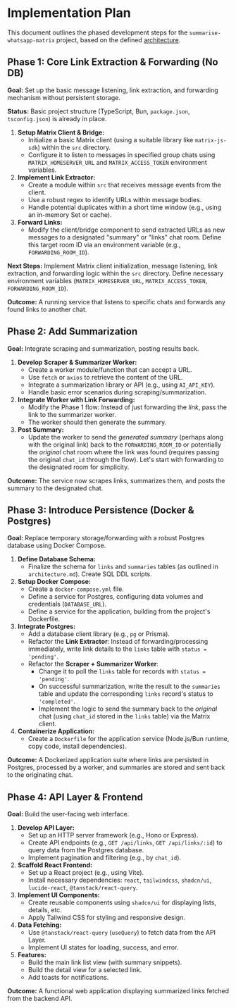 # Implementation Plan

This document outlines the phased development steps for the `summarise-whatsapp-matrix` project, based on the defined [architecture](architecture.md).

## Phase 1: Core Link Extraction & Forwarding (No DB)

**Goal:** Set up the basic message listening, link extraction, and forwarding mechanism without persistent storage.

**Status:** Basic project structure (TypeScript, Bun, `package.json`, `tsconfig.json`) is already in place.

1.  **Setup Matrix Client & Bridge:**
    *   Initialize a basic Matrix client (using a suitable library like `matrix-js-sdk`) within the `src` directory.
    *   Configure it to listen to messages in specified group chats using `MATRIX_HOMESERVER_URL` and `MATRIX_ACCESS_TOKEN` environment variables.
2.  **Implement Link Extractor:**
    *   Create a module within `src` that receives message events from the client.
    *   Use a robust regex to identify URLs within message bodies.
    *   Handle potential duplicates within a short time window (e.g., using an in-memory Set or cache).
3.  **Forward Links:**
    *   Modify the client/bridge component to send extracted URLs as new messages to a designated "summary" or "links" chat room. Define this target room ID via an environment variable (e.g., `FORWARDING_ROOM_ID`).


**Next Steps:** Implement Matrix client initialization, message listening, link extraction, and forwarding logic within the `src` directory. Define necessary environment variables (`MATRIX_HOMESERVER_URL`, `MATRIX_ACCESS_TOKEN`, `FORWARDING_ROOM_ID`).

**Outcome:** A running service that listens to specific chats and forwards any found links to another chat.

## Phase 2: Add Summarization

**Goal:** Integrate scraping and summarization, posting results back.

1.  **Develop Scraper & Summarizer Worker:**
    *   Create a worker module/function that can accept a URL.
    *   Use `fetch` or `axios` to retrieve the content of the URL.
    *   Integrate a summarization library or API (e.g., using `AI_API_KEY`).
    *   Handle basic error scenarios during scraping/summarization.
2.  **Integrate Worker with Link Forwarding:**
    *   Modify the Phase 1 flow: Instead of just forwarding the *link*, pass the link to the summarizer worker.
    *   The worker should then generate the summary.
3.  **Post Summary:**
    *   Update the worker to send the *generated summary* (perhaps along with the original link) back to the `FORWARDING_ROOM_ID` or potentially the *original* chat room where the link was found (requires passing the original `chat_id` through the flow). Let's start with forwarding to the designated room for simplicity.

**Outcome:** The service now scrapes links, summarizes them, and posts the summary to the designated chat.

## Phase 3: Introduce Persistence (Docker & Postgres)

**Goal:** Replace temporary storage/forwarding with a robust Postgres database using Docker Compose.

1.  **Define Database Schema:**
    *   Finalize the schema for `links` and `summaries` tables (as outlined in `architecture.md`). Create SQL DDL scripts.
2.  **Setup Docker Compose:**
    *   Create a `docker-compose.yml` file.
    *   Define a service for Postgres, configuring data volumes and credentials (`DATABASE_URL`).
    *   Define a service for the application, building from the project's Dockerfile.
3.  **Integrate Postgres:**
    *   Add a database client library (e.g., `pg` or Prisma).
    *   Refactor the **Link Extractor**: Instead of forwarding/processing immediately, write link details to the `links` table with `status = 'pending'`.
    *   Refactor the **Scraper + Summarizer Worker**:
        *   Change it to poll the `links` table for records with `status = 'pending'`.
        *   On successful summarization, write the result to the `summaries` table and update the corresponding `links` record's status to `'completed'`.
        *   Implement the logic to send the summary back to the *original* chat (using `chat_id` stored in the `links` table) via the Matrix client.
4.  **Containerize Application:**
    *   Create a `Dockerfile` for the application service (Node.js/Bun runtime, copy code, install dependencies).

**Outcome:** A Dockerized application suite where links are persisted in Postgres, processed by a worker, and summaries are stored and sent back to the originating chat.

## Phase 4: API Layer & Frontend

**Goal:** Build the user-facing web interface.

1.  **Develop API Layer:**
    *   Set up an HTTP server framework (e.g., Hono or Express).
    *   Create API endpoints (e.g., `GET /api/links`, `GET /api/links/:id`) to query data from the Postgres database.
    *   Implement pagination and filtering (e.g., by `chat_id`).
2.  **Scaffold React Frontend:**
    *   Set up a React project (e.g., using Vite).
    *   Install necessary dependencies: `react`, `tailwindcss`, `shadcn/ui`, `lucide-react`, `@tanstack/react-query`.
3.  **Implement UI Components:**
    *   Create reusable components using `shadcn/ui` for displaying lists, details, etc.
    *   Apply Tailwind CSS for styling and responsive design.
4.  **Data Fetching:**
    *   Use `@tanstack/react-query` (`useQuery`) to fetch data from the API Layer.
    *   Implement UI states for loading, success, and error.
5.  **Features:**
    *   Build the main link list view (with summary snippets).
    *   Build the detail view for a selected link.
    *   Add toasts for notifications.

**Outcome:** A functional web application displaying summarized links fetched from the backend API. 